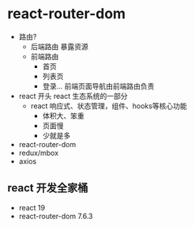 # react-router-dom

- 路由?
  - 后端路由
    暴露资源
  - 前端路由
    - 首页
    - 列表页
    - 登录...
  前端页面导航由前端路由负责
- react 开头
  react 生态系统的一部分
  - react
    响应式、状态管理，组件、hooks等核心功能
    - 体积大、笨重
    - 页面慢
    - 少就是多
- react-router-dom
- redux/mbox
- axios

## react 开发全家桶

- react 19
- react-router-dom 7.6.3
